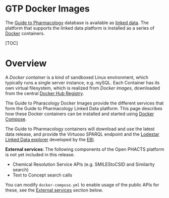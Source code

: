 # GTP Docker Images

The [Guide to Pharmacology](http://www.guidetopharmacology.org/) database is available as [linked data](https://www.w3.org/standards/semanticweb/data). The platform that supports the linked data platform is installed as a series of [Docker](http://docker.com/) containers.

[TOC]

# Overview

A *Docker container* is a kind of sandboxed Linux environment, which typically runs a single server instance, e.g. mySQL. Each Container has its own virtual filesystem, which is realized from *Docker images*, downloaded from the central [Docker Hub Registry](https://registry.hub.docker.com/).

The Guide to Pharacology Docker Images provide the different services that form the Guide to Pharmacology Linked Data platform. This page describes how these Docker containers can be installed and started using [Docker Compose](http://docs.docker.com/compose/).

The Guide to Pharmacology containers will download and use the latest data release, and provide the Virtuoso SPARQL endpoint and the [Lodestar Linked Data explorer](http://ebispot.github.io/lodestar/) developed by the [EBI](http://www.ebi.ac.uk/).

**External services**: The following components of the Open PHACTS platform is not yet included in this release.

- Chemical Resolution Service APIs (e.g. SMILEStoCSID and Similarity search)
- Text to Concept search calls

You can modify `docker-compose.yml` to enable usage of the public APIs for these, see the [External services](https://github.com/openphacts/ops-docker/blob/master/-external-services) section below.